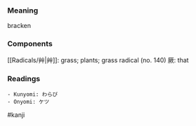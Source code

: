### Meaning

bracken

### Components

[[Radicals/艸|艸]]: grass; plants; grass radical (no. 140) 厥: that

### Readings

```
- Kunyomi: わらび
- Onyomi: ケツ
```

#kanji